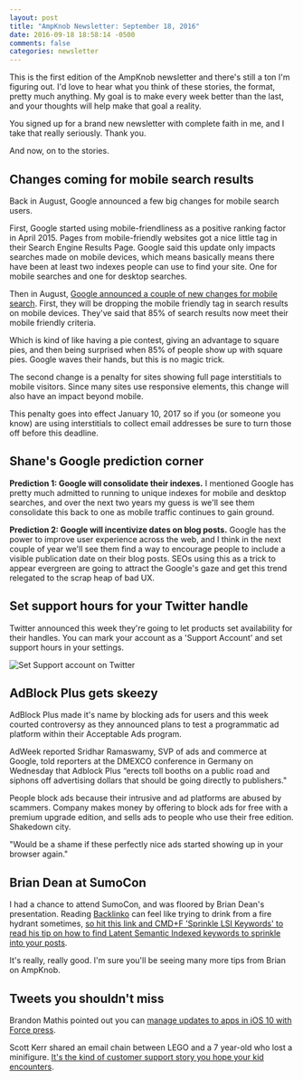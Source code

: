 ```yaml
---
layout: post
title: "AmpKnob Newsletter: September 18, 2016"
date: 2016-09-18 18:58:14 -0500
comments: false
categories: newsletter
---
```


This is the first edition of the AmpKnob newsletter and there's still a ton I'm figuring out. I'd love to hear what you think of these stories, the format, pretty much anything. My goal is to make every week better than the last, and your thoughts will help make that goal a reality.

You signed up for a brand new newsletter with complete faith in me, and I take that really seriously. Thank you.

And now, on to the stories.

## Changes coming for mobile search results

Back in August, Google announced a few big changes for mobile search users.

First, Google started using mobile-friendliness as a positive ranking factor in April 2015. Pages from mobile-friendly websites got a nice little tag in their Search Engine Results Page. Google said this update only impacts searches made on mobile devices, which means basically means there have been at least two indexes people can use to find your site. One for mobile searches and one for desktop searches.

Then in August, [Google announced a couple of new changes for mobile search](https://webmasters.googleblog.com/2016/08/helping-users-easily-access-content-on.html). First, they will be dropping the mobile friendly tag in search results on mobile devices. They've said that 85% of search results now meet their mobile friendly criteria.

Which is kind of like having a pie contest, giving an advantage to square pies, and then being surprised when 85% of people show up with square pies. Google waves their hands, but this is no magic trick.

The second change is a penalty for sites showing full page interstitials to mobile visitors. Since many sites use responsive elements, this change will also have an impact beyond mobile.

This penalty goes into effect January 10, 2017 so if you (or someone you know) are using interstitials to collect email addresses be sure to turn those off before this deadline.

## Shane's Google prediction corner

**Prediction 1: Google will consolidate their indexes.** I mentioned Google has pretty much admitted to running to unique indexes for mobile and desktop searches, and over the next two years my guess is we'll see them consolidate this back to one as mobile traffic continues to gain ground.

**Prediction 2: Google will incentivize dates on blog posts.** Google has the power to improve user experience across the web, and I think in the next couple of year we'll see them find a way to encourage people to include a visible publication date on their blog posts. SEOs using this as a trick to appear evergreen are going to attract the Google's gaze and get this trend relegated to the scrap heap of bad UX.

## Set support hours for your Twitter handle
Twitter announced this week they're going to let products set availability for their handles. You can mark your account as a 'Support Account' and set support hours in your settings.

![Set Support account on Twitter](http://imgur.com/a/a1i6O)

## AdBlock Plus gets skeezy
AdBlock Plus made it's name by blocking ads for users and this week courted controversy as they announced plans to test a programmatic ad platform within their Acceptable Ads program.

AdWeek reported Sridhar Ramaswamy, SVP of ads and commerce at Google, told reporters at the DMEXCO conference in Germany on Wednesday that Adblock Plus “erects toll booths on a public road and siphons off advertising dollars that should be going directly to publishers."

People block ads because their intrusive and ad platforms are abused by scammers. Company makes money by offering to block ads for free with a premium upgrade edition, and sells ads to people who use their free edition. Shakedown city.

"Would be a shame if these perfectly nice ads started showing up in your browser again."

## Brian Dean at SumoCon

I had a chance to attend SumoCon, and was floored by Brian Dean's presentation. Reading [Backlinko](http://backlinko.com) can feel like trying to drink from a fire hydrant sometimes, [so hit this link and CMD+F 'Sprinkle LSI Keywords' to read his tip on how to find Latent Semantic Indexed keywords to sprinkle into your posts](http://backlinko.com/on-page-seo).

It's really, really good. I'm sure you'll be seeing many more tips from Brian on AmpKnob.

## Tweets you shouldn't miss
Brandon Mathis pointed out you can [manage updates to apps in iOS 10 with Force press](https://twitter.com/imathis/status/776850598608171008).

Scott Kerr shared an email chain between LEGO and a 7 year-old who lost a minifigure. [It's the kind of customer support story you hope your kid encounters](https://twitter.com/scott_kerr/status/776752757894184960).
